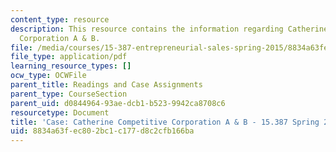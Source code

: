 ```yaml
---
content_type: resource
description: This resource contains the information regarding Catherine Competitive
  Corporation A & B.
file: /media/courses/15-387-entrepreneurial-sales-spring-2015/8834a63fec802bc1c177d8c2cfb166ba_MIT15_387S15_Catherine_A_B.pdf
file_type: application/pdf
learning_resource_types: []
ocw_type: OCWFile
parent_title: Readings and Case Assignments
parent_type: CourseSection
parent_uid: d0844964-93ae-dcb1-b523-9942ca8708c6
resourcetype: Document
title: 'Case: Catherine Competitive Corporation A & B - 15.387 Spring 2015'
uid: 8834a63f-ec80-2bc1-c177-d8c2cfb166ba
---
```

